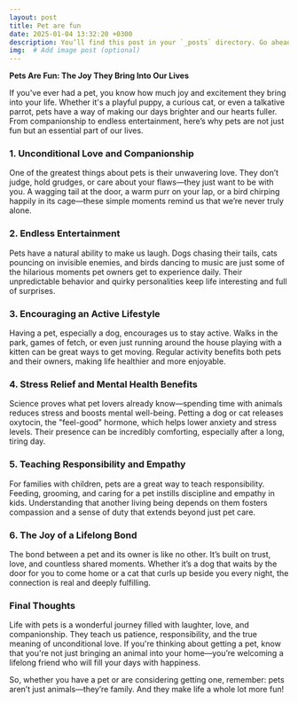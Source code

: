 ```yaml
---
layout: post
title: Pet are fun
date: 2025-01-04 13:32:20 +0300
description: You’ll find this post in your `_posts` directory. Go ahead and edit it and re-build the site to see your changes. # Add post description (optional)
img:  # Add image post (optional)
---
```

**Pets Are Fun: The Joy They Bring Into Our Lives**

If you've ever had a pet, you know how much joy and excitement they bring into your life. Whether it's a playful puppy, a curious cat, or even a talkative parrot, pets have a way of making our days brighter and our hearts fuller. From companionship to endless entertainment, here’s why pets are not just fun but an essential part of our lives.

### 1. Unconditional Love and Companionship
One of the greatest things about pets is their unwavering love. They don’t judge, hold grudges, or care about your flaws—they just want to be with you. A wagging tail at the door, a warm purr on your lap, or a bird chirping happily in its cage—these simple moments remind us that we’re never truly alone.

### 2. Endless Entertainment
Pets have a natural ability to make us laugh. Dogs chasing their tails, cats pouncing on invisible enemies, and birds dancing to music are just some of the hilarious moments pet owners get to experience daily. Their unpredictable behavior and quirky personalities keep life interesting and full of surprises.

### 3. Encouraging an Active Lifestyle
Having a pet, especially a dog, encourages us to stay active. Walks in the park, games of fetch, or even just running around the house playing with a kitten can be great ways to get moving. Regular activity benefits both pets and their owners, making life healthier and more enjoyable.

### 4. Stress Relief and Mental Health Benefits
Science proves what pet lovers already know—spending time with animals reduces stress and boosts mental well-being. Petting a dog or cat releases oxytocin, the "feel-good" hormone, which helps lower anxiety and stress levels. Their presence can be incredibly comforting, especially after a long, tiring day.

### 5. Teaching Responsibility and Empathy
For families with children, pets are a great way to teach responsibility. Feeding, grooming, and caring for a pet instills discipline and empathy in kids. Understanding that another living being depends on them fosters compassion and a sense of duty that extends beyond just pet care.

### 6. The Joy of a Lifelong Bond
The bond between a pet and its owner is like no other. It’s built on trust, love, and countless shared moments. Whether it’s a dog that waits by the door for you to come home or a cat that curls up beside you every night, the connection is real and deeply fulfilling.

### Final Thoughts
Life with pets is a wonderful journey filled with laughter, love, and companionship. They teach us patience, responsibility, and the true meaning of unconditional love. If you're thinking about getting a pet, know that you're not just bringing an animal into your home—you’re welcoming a lifelong friend who will fill your days with happiness.

So, whether you have a pet or are considering getting one, remember: pets aren’t just animals—they’re family. And they make life a whole lot more fun!